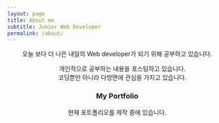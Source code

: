 ```yaml
---
layout: page
title: About me
subtitle: Junior Web Developer
permalink: /about/
---
```

<style>
.container{
  text-align:center;
 }
  li{
  list-style:none;}
</style>
<div class="container">
오늘 보다 더 나은 내일의 Web developer가 되기 위해 공부하고 있습니다.

<ul>
<li>개인적으로 공부하는 내용을 포스팅하고 있습니다.</li>
<li>코딩뿐만 아니라 다방면에 관심을 가지고 있습니다.</li>
</ul>


### My Portfolio

현재 포트폴리오를 제작 중에 있습니다.
</div>